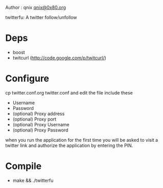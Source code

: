 Author : qnix <qnix@0x80.org>

twitterfu: A twitter follow/unfollow

Deps
====
- boost
- twitcurl (http://code.google.com/p/twitcurl/)

Configure
=========

cp twitter.conf.org twitter.conf and edit the file include these

- Username
- Password
- (optional) Proxy address
- (optional) Proxy port
- (optional) Proxy Username
- (optional) Proxy Password

when you run the application for the first time you will be asked to visit
a twitter link and authorize the application by entering the PIN.

Compile
=======
- make && ./twitterfu
